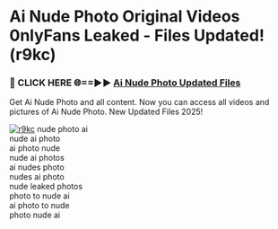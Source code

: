 # Ai Nude Photo Original Videos 0nlyFans Leaked - Files Updated! (r9kc)

<h3>🔴 CLICK HERE 🌐==►► <a href="https://tinyurl.com/4mcuefdz" rel="nofollow">Ai Nude Photo Updated Files</a></h3>

Get Ai Nude Photo and all content. Now you can access all videos and pictures of Ai Nude Photo. New Updated Files 2025!

[![r9kc](https://i.imgur.com/StAQSOY.gif)](https://tinyurl.com/4mcuefdz)
nude photo ai<br>
nude ai photo<br>
ai photo nude<br>
nude ai photos<br>
ai nudes photo<br>
nudes ai photo<br>
nude leaked photos<br>
photo to nude ai<br>
ai photo to nude<br>
photo nude ai